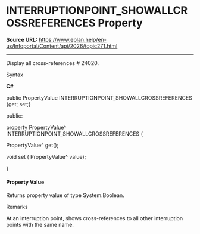 # INTERRUPTIONPOINT_SHOWALLCROSSREFERENCES Property

**Source URL:** https://www.eplan.help/en-us/Infoportal/Content/api/2026/topic271.html

---

Display all cross-references # 24020.

Syntax

**C#**



public PropertyValue INTERRUPTIONPOINT_SHOWALLCROSSREFERENCES {get; set;}

public:

property PropertyValue^ INTERRUPTIONPOINT_SHOWALLCROSSREFERENCES {

   PropertyValue^ get();

   void set (    PropertyValue^ value);

}


#### Property Value

Returns property value of type System.Boolean.

Remarks

At an interruption point, shows cross-references to all other interruption points with the same name.
